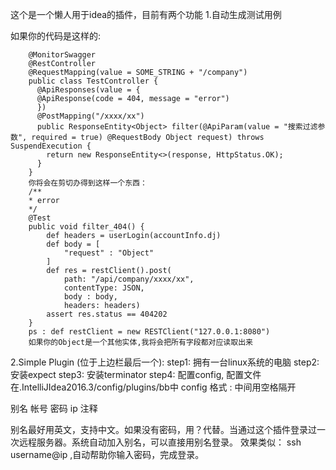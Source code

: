 这个是一个懒人用于idea的插件，目前有两个功能
1.自动生成测试用例

如果你的代码是这样的:

        @MonitorSwagger  
        @RestController  
        @RequestMapping(value = SOME_STRING + "/company")  
        public class TestController {  
          @ApiResponses(value = {   
          @ApiResponse(code = 404, message = "error")   
          })   
          @PostMapping("/xxxx/xx")   
          public ResponseEntity<Object> filter(@ApiParam(value = "搜索过滤参数", required = true) @RequestBody Object request) throws SuspendExecution {   
            return new ResponseEntity<>(response, HttpStatus.OK);  
          }  
        }  
        你将会在剪切办得到这样一个东西：   
      	/**  
        * error   
        */   
        @Test   
        public void filter_404() {   
            def headers = userLogin(accountInfo.dj)   
            def body = [  
                "request" : "Object"  
            ]   
            def res = restClient().post(  
                path: "/api/company/xxxx/xx",   
                contentType: JSON,   
                body : body,   
                headers: headers)   
            assert res.status == 404202   
        }
        ps : def restClient = new RESTClient("127.0.0.1:8080")
        如果你的Object是一个其他实体,我将会把所有字段都对应读取出来
2.Simple Plugin (位于上边栏最后一个):
step1: 拥有一台linux系统的电脑
step2: 安装expect
step3: 安装terminator
step4: 配置config, 配置文件 在.IntelliJIdea2016.3/config/plugins/bb中
config 格式 : 中间用空格隔开

别名 帐号 密码 ip 注释

别名最好用英文，支持中文。如果没有密码，用？代替。当通过这个插件登录过一次远程服务器。系统自动加入别名，可以直接用别名登录。
效果类似： ssh username@ip ,自动帮助你输入密码，完成登录。
